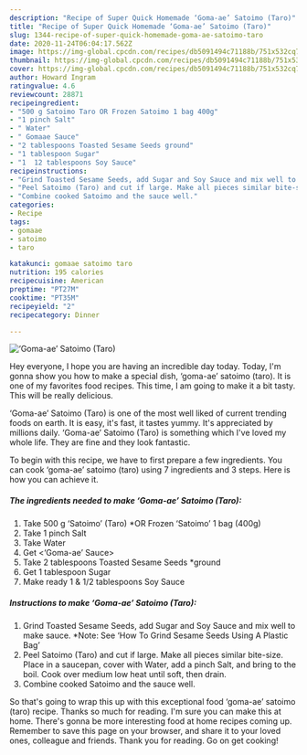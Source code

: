 ```yaml
---
description: "Recipe of Super Quick Homemade ‘Goma-ae’ Satoimo (Taro)"
title: "Recipe of Super Quick Homemade ‘Goma-ae’ Satoimo (Taro)"
slug: 1344-recipe-of-super-quick-homemade-goma-ae-satoimo-taro
date: 2020-11-24T06:04:17.562Z
image: https://img-global.cpcdn.com/recipes/db5091494c71188b/751x532cq70/goma-ae-satoimo-taro-recipe-main-photo.jpg
thumbnail: https://img-global.cpcdn.com/recipes/db5091494c71188b/751x532cq70/goma-ae-satoimo-taro-recipe-main-photo.jpg
cover: https://img-global.cpcdn.com/recipes/db5091494c71188b/751x532cq70/goma-ae-satoimo-taro-recipe-main-photo.jpg
author: Howard Ingram
ratingvalue: 4.6
reviewcount: 28871
recipeingredient:
- "500 g Satoimo Taro OR Frozen Satoimo 1 bag 400g"
- "1 pinch Salt"
- " Water"
- " Gomaae Sauce"
- "2 tablespoons Toasted Sesame Seeds ground"
- "1 tablespoon Sugar"
- "1  12 tablespoons Soy Sauce"
recipeinstructions:
- "Grind Toasted Sesame Seeds, add Sugar and Soy Sauce and mix well to make sauce. *Note: See ‘How To Grind Sesame Seeds Using A Plastic Bag’"
- "Peel Satoimo (Taro) and cut if large. Make all pieces similar bite-size. Place in a saucepan, cover with Water, add a pinch Salt, and bring to the boil. Cook over medium low heat until soft, then drain."
- "Combine cooked Satoimo and the sauce well."
categories:
- Recipe
tags:
- gomaae
- satoimo
- taro

katakunci: gomaae satoimo taro 
nutrition: 195 calories
recipecuisine: American
preptime: "PT27M"
cooktime: "PT35M"
recipeyield: "2"
recipecategory: Dinner

---
```



![‘Goma-ae’ Satoimo (Taro)](https://img-global.cpcdn.com/recipes/db5091494c71188b/751x532cq70/goma-ae-satoimo-taro-recipe-main-photo.jpg)

Hey everyone, I hope you are having an incredible day today. Today, I'm gonna show you how to make a special dish, ‘goma-ae’ satoimo (taro). It is one of my favorites food recipes. This time, I am going to make it a bit tasty. This will be really delicious.

‘Goma-ae’ Satoimo (Taro) is one of the most well liked of current trending foods on earth. It is easy, it's fast, it tastes yummy. It's appreciated by millions daily. ‘Goma-ae’ Satoimo (Taro) is something which I've loved my whole life. They are fine and they look fantastic.




To begin with this recipe, we have to first prepare a few ingredients. You can cook ‘goma-ae’ satoimo (taro) using 7 ingredients and 3 steps. Here is how you can achieve it.

<!--inarticleads1-->

##### The ingredients needed to make ‘Goma-ae’ Satoimo (Taro):

1. Take 500 g ‘Satoimo’ (Taro) *OR Frozen ‘Satoimo’ 1 bag (400g)
1. Take 1 pinch Salt
1. Take  Water
1. Get  &lt;‘Goma-ae’ Sauce&gt;
1. Take 2 tablespoons Toasted Sesame Seeds *ground
1. Get 1 tablespoon Sugar
1. Make ready 1 &amp; 1/2 tablespoons Soy Sauce




<!--inarticleads2-->

##### Instructions to make ‘Goma-ae’ Satoimo (Taro):

1. Grind Toasted Sesame Seeds, add Sugar and Soy Sauce and mix well to make sauce. *Note: See ‘How To Grind Sesame Seeds Using A Plastic Bag’
1. Peel Satoimo (Taro) and cut if large. Make all pieces similar bite-size. Place in a saucepan, cover with Water, add a pinch Salt, and bring to the boil. Cook over medium low heat until soft, then drain.
1. Combine cooked Satoimo and the sauce well.




So that's going to wrap this up with this exceptional food ‘goma-ae’ satoimo (taro) recipe. Thanks so much for reading. I'm sure you can make this at home. There's gonna be more interesting food at home recipes coming up. Remember to save this page on your browser, and share it to your loved ones, colleague and friends. Thank you for reading. Go on get cooking!
